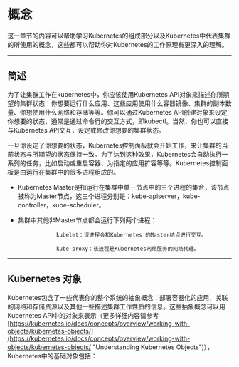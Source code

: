 # 概念

这一章节的内容可以帮助学习Kubernetes的组成部分以及Kubernetes中代表集群的所使用的概念，这些都可以帮助你对Kubernetes的工作原理有更深入的理解。

---

## 简述

为了让集群工作在kubernetes中，你应该使用Kubernetes API对象来描述你所期望的集群状态：你想要运行什么应用、这些应用使用什么容器镜像、集群的副本数量、你想使用什么网络和存储等等。你可以通过Kubernetes API创建对象来设定你想要的状态，通常是通过命令行的交互方式，即kubectl。当然，你也可以直接与Kubernetes API交互，设定或修改你想要的集群状态。

一旦你设定了你想要的状态，Kubernetes控制面板就会开始工作，来让集群的当前状态与所期望的状态保持一致。为了达到这种效果，Kubernetes会自动执行一系列的任务，比如启动或重启容器、为指定的应用扩容等等。Kubernetes控制面板是由运行在集群中的很多进程组成的。

* Kubernetes Master是指运行在集群中单一节点中的三个进程的集合，该节点被称为Master节点，这三个进程分别是：kube-apiserver，kube-controller，kube-scheduler。

* 集群中其他非Master节点都会运行下列两个进程：

                  kubelet：该进程会和Kubernetes 的Master结点进行交互。

                  kube-proxy：该进程是Kubernetes网络服务的网络代理。

---

## Kubernetes 对象

Kubernetes包含了一些代表你的整个系统的抽象概念：部署容器化的应用，关联的网络和存储资源以及其他一些描述集群工作性质的信息。这些抽象概念可以用Kubernetes API中的对象来表示（更多详细内容请参考[https://kubernetes.io/docs/concepts/overview/working-with-objects/kubernetes-objects/](https://kubernetes.io/docs/concepts/overview/working-with-objects/kubernetes-objects/ "Understanding Kubernetes Objects")），Kubernetes中的基础对象包括：



















